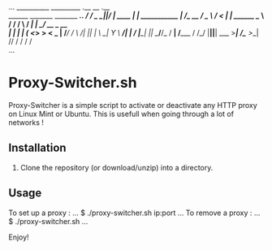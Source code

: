 ...
__________                                        _________       .__  __         .__                  
\______   \_______  _______  ______.__.          /   _____/_  _  _|__|/  |_  ____ |  |__   ___________ 
 |     ___/\_  __ \/  _ \  \/  <   |  |  ______  \_____  \\ \/ \/ /  \   __\/ ___\|  |  \_/ __ \_  __ \
 |    |     |  | \(  <_> >    < \___  | /_____/  /        \\     /|  ||  | \  \___|   Y  \  ___/|  | \/
 |____|     |__|   \____/__/\_ \/ ____|         /_______  / \/\_/ |__||__|  \___  >___|  /\___  >__|   
                              \/\/                      \/                      \/     \/     \/       
...

Proxy-Switcher.sh
=============

Proxy-Switcher is a simple script to activate or deactivate any HTTP proxy on Linux Mint or Ubuntu.
This is usefull when going through a lot of networks !

Installation
-------------
 1. Clone the repository (or download/unzip) into a directory.

Usage
-------------
To set up a proxy :
...
$ ./proxy-switcher.sh ip:port
...
To remove a proxy :
...
$ ./proxy-switcher.sh
...


Enjoy!
